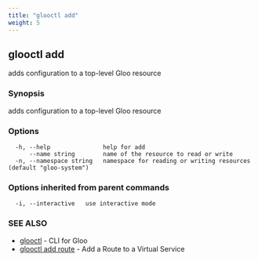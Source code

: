 ```yaml
---
title: "glooctl add"
weight: 5
---
```

## glooctl add

adds configuration to a top-level Gloo resource

### Synopsis

adds configuration to a top-level Gloo resource

### Options

```
  -h, --help               help for add
      --name string        name of the resource to read or write
  -n, --namespace string   namespace for reading or writing resources (default "gloo-system")
```

### Options inherited from parent commands

```
  -i, --interactive   use interactive mode
```

### SEE ALSO

* [glooctl](glooctl)	 - CLI for Gloo
* [glooctl add route](glooctl_add_route)	 - Add a Route to a Virtual Service

